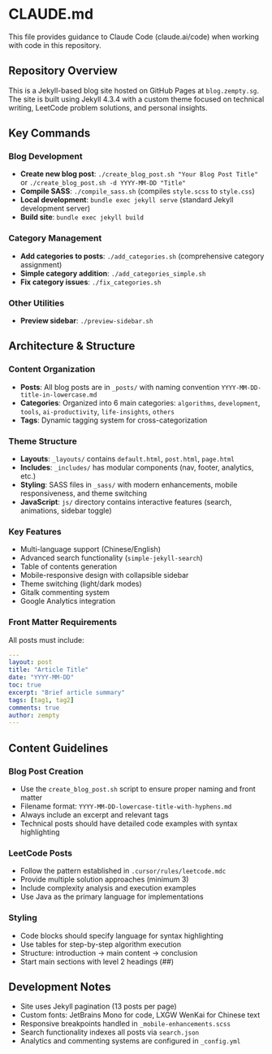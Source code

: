 # CLAUDE.md

This file provides guidance to Claude Code (claude.ai/code) when working with code in this repository.

## Repository Overview

This is a Jekyll-based blog site hosted on GitHub Pages at `blog.zempty.sg`. The site is built using Jekyll 4.3.4 with a custom theme focused on technical writing, LeetCode problem solutions, and personal insights.

## Key Commands

### Blog Development
- **Create new blog post**: `./create_blog_post.sh "Your Blog Post Title"` or `./create_blog_post.sh -d YYYY-MM-DD "Title"`
- **Compile SASS**: `./compile_sass.sh` (compiles `style.scss` to `style.css`)
- **Local development**: `bundle exec jekyll serve` (standard Jekyll development server)
- **Build site**: `bundle exec jekyll build`

### Category Management
- **Add categories to posts**: `./add_categories.sh` (comprehensive category assignment)
- **Simple category addition**: `./add_categories_simple.sh`
- **Fix category issues**: `./fix_categories.sh`

### Other Utilities
- **Preview sidebar**: `./preview-sidebar.sh`

## Architecture & Structure

### Content Organization
- **Posts**: All blog posts are in `_posts/` with naming convention `YYYY-MM-DD-title-in-lowercase.md`
- **Categories**: Organized into 6 main categories: `algorithms`, `development`, `tools`, `ai-productivity`, `life-insights`, `others`
- **Tags**: Dynamic tagging system for cross-categorization

### Theme Structure
- **Layouts**: `_layouts/` contains `default.html`, `post.html`, `page.html`
- **Includes**: `_includes/` has modular components (nav, footer, analytics, etc.)
- **Styling**: SASS files in `_sass/` with modern enhancements, mobile responsiveness, and theme switching
- **JavaScript**: `js/` directory contains interactive features (search, animations, sidebar toggle)

### Key Features
- Multi-language support (Chinese/English)
- Advanced search functionality (`simple-jekyll-search`)
- Table of contents generation
- Mobile-responsive design with collapsible sidebar
- Theme switching (light/dark modes)
- Gitalk commenting system
- Google Analytics integration

### Front Matter Requirements
All posts must include:
```yaml
---
layout: post
title: "Article Title"
date: "YYYY-MM-DD"
toc: true
excerpt: "Brief article summary"
tags: [tag1, tag2]
comments: true
author: zempty
---
```

## Content Guidelines

### Blog Post Creation
- Use the `create_blog_post.sh` script to ensure proper naming and front matter
- Filename format: `YYYY-MM-DD-lowercase-title-with-hyphens.md`
- Always include an excerpt and relevant tags
- Technical posts should have detailed code examples with syntax highlighting

### LeetCode Posts
- Follow the pattern established in `.cursor/rules/leetcode.mdc`
- Provide multiple solution approaches (minimum 3)
- Include complexity analysis and execution examples
- Use Java as the primary language for implementations

### Styling
- Code blocks should specify language for syntax highlighting
- Use tables for step-by-step algorithm execution
- Structure: introduction → main content → conclusion
- Start main sections with level 2 headings (##)

## Development Notes

- Site uses Jekyll pagination (13 posts per page)
- Custom fonts: JetBrains Mono for code, LXGW WenKai for Chinese text
- Responsive breakpoints handled in `_mobile-enhancements.scss`
- Search functionality indexes all posts via `search.json`
- Analytics and commenting systems are configured in `_config.yml`